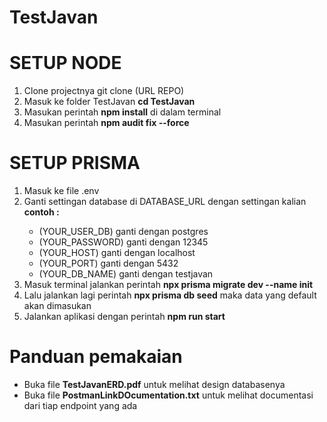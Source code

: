 # TestJavan

<h1>SETUP NODE</h1>
<ol>
    <li>Clone projectnya git clone (URL REPO) </li>
    <li>Masuk ke folder TestJavan <strong>cd TestJavan</strong></li>
    <li>Masukan perintah <strong>npm install</strong> di dalam terminal</li>
    <li>Masukan perintah <strong>npm audit fix --force</strong></li>
</ol>

<h1>SETUP PRISMA</h1>
<ol>
    <li>Masuk ke file .env</li>
    <li>Ganti settingan database di DATABASE_URL dengan settingan kalian</li>
    <strong>contoh : </strong>
    <ul>
        <li>(YOUR_USER_DB) ganti dengan postgres</li>
        <li>(YOUR_PASSWORD) ganti dengan 12345</li>
        <li>(YOUR_HOST) ganti dengan localhost</li>
        <li>(YOUR_PORT) ganti dengan 5432</li>
        <li>(YOUR_DB_NAME) ganti dengan testjavan</li>
    </ul>
    <li>
        Masuk terminal jalankan perintah <strong>npx prisma migrate dev --name init</strong>
    </li>
    <li>
        Lalu jalankan lagi perintah <strong>npx prisma db seed</strong> maka data yang default akan dimasukan
    </li>
    <li>
        Jalankan aplikasi dengan perintah <strong>npm run start</strong>
    </li>
</ol>

<h1>Panduan pemakaian</h1>
<ul>
    <li>Buka file <strong>TestJavanERD.pdf</strong> untuk melihat design databasenya</li>
     <li>Buka file <strong>PostmanLinkDOcumentation.txt</strong> untuk melihat documentasi dari tiap endpoint yang ada</li>
</ul>

